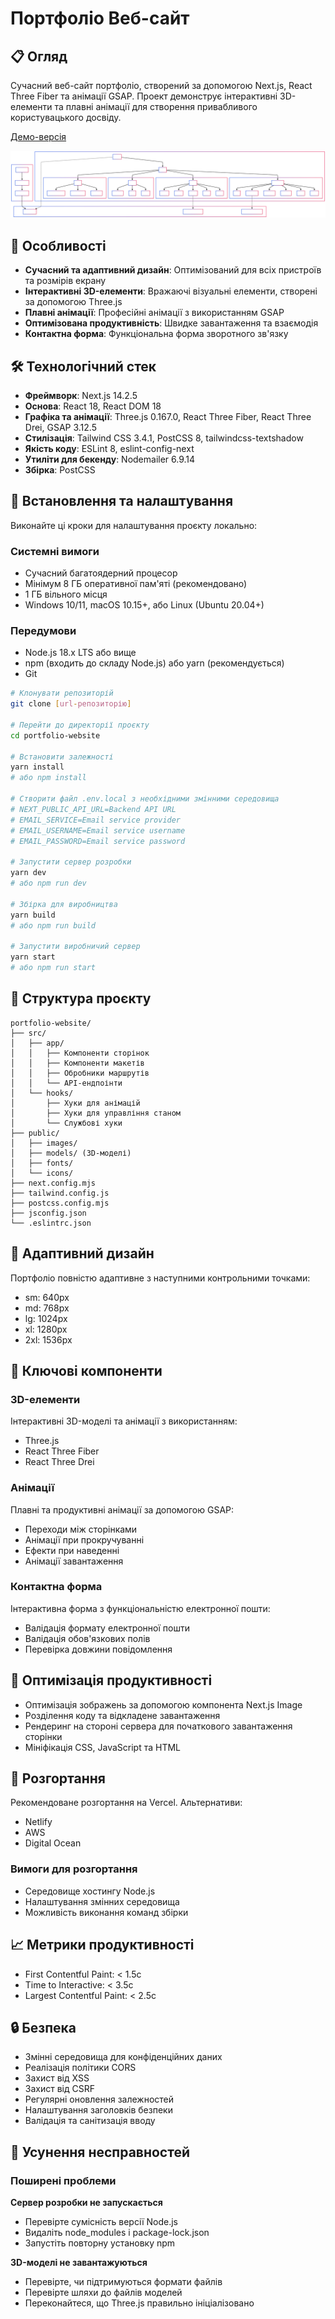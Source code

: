 # Портфоліо Веб-сайт

## 📋 Огляд
Сучасний веб-сайт портфоліо, створений за допомогою Next.js, React Three Fiber та анімації GSAP. Проект демонструє інтерактивні 3D-елементи та плавні анімації для створення привабливого користувацького досвіду.

[Демо-версія](https://yevhenii-portfolio.vercel.app/)

![Перегляд портфоліо](./diagram.svg)

## 🌟 Особливості
- **Сучасний та адаптивний дизайн**: Оптимізований для всіх пристроїв та розмірів екрану
- **Інтерактивні 3D-елементи**: Вражаючі візуальні елементи, створені за допомогою Three.js
- **Плавні анімації**: Професійні анімації з використанням GSAP
- **Оптимізована продуктивність**: Швидке завантаження та взаємодія
- **Контактна форма**: Функціональна форма зворотного зв'язку

## 🛠️ Технологічний стек
- **Фреймворк**: Next.js 14.2.5
- **Основа**: React 18, React DOM 18
- **Графіка та анімації**: Three.js 0.167.0, React Three Fiber, React Three Drei, GSAP 3.12.5
- **Стилізація**: Tailwind CSS 3.4.1, PostCSS 8, tailwindcss-textshadow
- **Якість коду**: ESLint 8, eslint-config-next
- **Утиліти для бекенду**: Nodemailer 6.9.14
- **Збірка**: PostCSS

## 🚀 Встановлення та налаштування
Виконайте ці кроки для налаштування проєкту локально:

### Системні вимоги
- Сучасний багатоядерний процесор
- Мінімум 8 ГБ оперативної пам'яті (рекомендовано)
- 1 ГБ вільного місця
- Windows 10/11, macOS 10.15+, або Linux (Ubuntu 20.04+)

### Передумови
- Node.js 18.x LTS або вище
- npm (входить до складу Node.js) або yarn (рекомендується)
- Git

```bash
# Клонувати репозиторій
git clone [url-репозиторію]

# Перейти до директорії проєкту
cd portfolio-website

# Встановити залежності
yarn install
# або npm install

# Створити файл .env.local з необхідними змінними середовища
# NEXT_PUBLIC_API_URL=Backend API URL
# EMAIL_SERVICE=Email service provider
# EMAIL_USERNAME=Email service username
# EMAIL_PASSWORD=Email service password

# Запустити сервер розробки
yarn dev
# або npm run dev

# Збірка для виробництва
yarn build
# або npm run build

# Запустити виробничий сервер
yarn start
# або npm run start
```

## 📂 Структура проєкту
```
portfolio-website/
├── src/
│   ├── app/
│   │   ├── Компоненти сторінок
│   │   ├── Компоненти макетів
│   │   ├── Обробники маршрутів
│   │   └── API-ендпоінти
│   └── hooks/
│       ├── Хуки для анімацій
│       ├── Хуки для управління станом
│       └── Службові хуки
├── public/
│   ├── images/
│   ├── models/ (3D-моделі)
│   ├── fonts/
│   └── icons/
├── next.config.mjs
├── tailwind.config.js
├── postcss.config.mjs
├── jsconfig.json
└── .eslintrc.json
```

## 📱 Адаптивний дизайн
Портфоліо повністю адаптивне з наступними контрольними точками:
- sm: 640px
- md: 768px
- lg: 1024px
- xl: 1280px
- 2xl: 1536px

## 🧩 Ключові компоненти

### 3D-елементи
Інтерактивні 3D-моделі та анімації з використанням:
- Three.js
- React Three Fiber
- React Three Drei

### Анімації
Плавні та продуктивні анімації за допомогою GSAP:
- Переходи між сторінками
- Анімації при прокручуванні
- Ефекти при наведенні
- Анімації завантаження

### Контактна форма
Інтерактивна форма з функціональністю електронної пошти:
- Валідація формату електронної пошти
- Валідація обов'язкових полів
- Перевірка довжини повідомлення

## 🔄 Оптимізація продуктивності
- Оптимізація зображень за допомогою компонента Next.js Image
- Розділення коду та відкладене завантаження
- Рендеринг на стороні сервера для початкового завантаження сторінки
- Мініфікація CSS, JavaScript та HTML

## 🚀 Розгортання
Рекомендоване розгортання на Vercel. Альтернативи:
- Netlify
- AWS
- Digital Ocean

### Вимоги для розгортання
- Середовище хостингу Node.js
- Налаштування змінних середовища
- Можливість виконання команд збірки

## 📈 Метрики продуктивності
- First Contentful Paint: < 1.5с
- Time to Interactive: < 3.5с
- Largest Contentful Paint: < 2.5с

## 🔒 Безпека
- Змінні середовища для конфіденційних даних
- Реалізація політики CORS
- Захист від XSS
- Захист від CSRF
- Регулярні оновлення залежностей
- Налаштування заголовків безпеки
- Валідація та санітизація вводу

## 🔄 Усунення несправностей
### Поширені проблеми

**Сервер розробки не запускається**
- Перевірте сумісність версії Node.js
- Видаліть node_modules і package-lock.json
- Запустіть повторну установку npm

**3D-моделі не завантажуються**
- Перевірте, чи підтримуються формати файлів
- Перевірте шляхи до файлів моделей
- Переконайтеся, що Three.js правильно ініціалізовано
